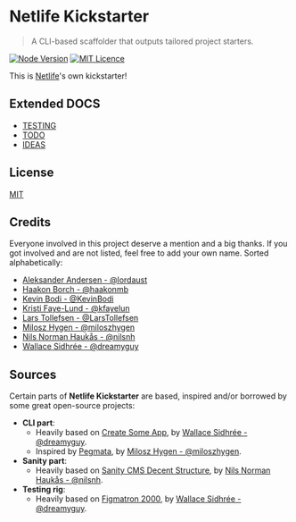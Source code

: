 # Netlife Kickstarter

> A CLI-based scaffolder that outputs tailored project starters.

[![Node Version](https://img.shields.io/badge/node-v12.14.0-brightgreen.svg)](https://github.com/nodejs/node/releases/tag/v12.14.0) [![MIT Licence](https://img.shields.io/badge/license-MIT-blue.svg)](https://github.com/netliferesearch/kickstarter/blob/master/LICENSE)

This is [Netlife][1]'s own kickstarter!

## Extended DOCS

- [TESTING](docs/TESTING.md)
- [TODO](docs/TODO.md)
- [IDEAS](docs/IDEAS.md)

## License

[MIT](LICENSE)

## Credits

Everyone involved in this project deserve a mention and a big thanks. If you got involved and are not listed, feel free to add your own name. Sorted alphabetically:

- [Aleksander Andersen - @lordaust](https://github.com/lordaust)
- [Haakon Borch - @haakonmb](https://github.com/haakonmb)
- [Kevin Bodi - @KevinBodi](https://github.com/KevinBodi)
- [Kristi Faye-Lund - @kfayelun](https://github.com/kfayelun)
- [Lars Tollefsen - @LarsTollefsen](https://github.com/LarsTollefsen)
- [Milosz Hygen - @miloszhygen](https://github.com/miloszhygen)
- [Nils Norman Haukås - @nilsnh](https://github.com/nilsnh)
- [Wallace Sidhrée - @dreamyguy](https://github.com/dreamyguy)

## Sources

Certain parts of **Netlife Kickstarter** are based, inspired and/or borrowed by some great open-source projects:

- **CLI part**:
  - Heavily based on [Create Some App][2], by [Wallace Sidhrée - @dreamyguy](https://github.com/dreamyguy).
  - Inspired by [Pegmata][3], by [Milosz Hygen - @miloszhygen](https://github.com/miloszhygen).
- **Sanity part**:
  - Heavily based on [Sanity CMS Decent Structure][4], by [Nils Norman Haukås - @nilsnh](https://github.com/nilsnh).
- **Testing rig**:
  - Heavily based on [Figmatron 2000][5], by [Wallace Sidhrée - @dreamyguy](https://github.com/dreamyguy).

[1]: https://netlife.com
[2]: https://github.com/dreamyguy/create-some-app
[3]: https://github.com/miloszhygen/pegmata
[4]: https://github.com/nilsnh/sanity-cms-decent-structure
[5]: https://github.com/dreamyguy/figmatron2000
